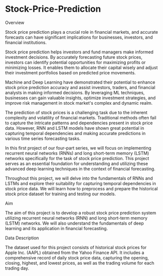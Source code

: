 # Stock-Price-Prediction
Overview

Stock price prediction plays a crucial role in financial markets, and accurate forecasts can have significant implications for businesses, investors, and financial institutions. 

 

Stock price prediction helps investors and fund managers make informed investment decisions. By accurately forecasting future stock prices, investors can identify potential opportunities for maximizing profits or minimizing losses. It enables them to allocate their capital wisely and adjust their investment portfolios based on predicted price movements.


Machine and Deep Learning have demonstrated their potential to enhance stock price prediction accuracy and assist investors, traders, and financial analysts in making informed decisions. By leveraging ML techniques, businesses can gain valuable insights, optimize investment strategies, and improve risk management in stock market's complex and dynamic realm.

 

The prediction of stock prices is a challenging task due to the inherent complexity and volatility of financial markets. Traditional methods often fail to capture the intricate patterns and dependencies present in stock price data. However, RNN and LSTM models have shown great potential in capturing temporal dependencies and making accurate predictions in various time series forecasting tasks.

In this first project of our four-part series, we will focus on implementing recurrent neural networks (RNNs) and long short-term memory (LSTM) networks specifically for the task of stock price prediction. This project serves as an essential foundation for understanding and utilizing these advanced deep learning techniques in the context of financial forecasting.

 

Throughout this project, we will delve into the fundamentals of RNNs and LSTMs and explore their suitability for capturing temporal dependencies in stock price data. We will learn how to preprocess and prepare the historical stock price dataset for training and testing our models.



Aim

The aim of this project is to develop a robust stock price prediction system utilizing recurrent neural networks (RNN) and long short-term memory (LSTM) networks. We will also understand the fundamentals of deep learning and its application in financial forecasting.

 

Data Description 

The dataset used for this project consists of historical stock prices for Apple Inc. (AAPL) obtained from the Yahoo Finance API. It includes a comprehensive record of daily stock price data, capturing the opening, closing, highest, and lowest prices, as well as the trading volume for each trading day.